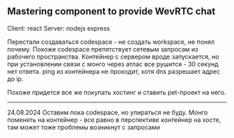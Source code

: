 ## Mastering component to provide WevRTC chat
Client: react
Server: nodejs express

Перестали создаваться codespace - не создать workspace, не понял почему.
Похоже codespace препятствует сетевым запросам из рабочего пространства.
Контейнер с сервером вроде запускается, но при установлении связи с монго через атлас все рушится - 30 секунд нет ответа.
ping из контейнера не проходит, хотя dns разрешает адрес до ip.

Похоже придется все же покупать хостинг и ставить pet-проект на него.

-------------------------------------------------------

24.08.2024
Оставим пока codespace, но упираться не буду. 
Монго поменять на контейнер - все равно в перспективе контейнер на хосте, там может тоже проблемы возникнут с запросами